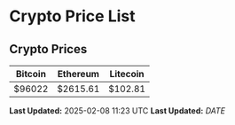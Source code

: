 # Crypto Price List

## Crypto Prices
| Bitcoin | Ethereum | Litecoin |
| ------- | -------- | -------- |
| $96022 | $2615.61 | $102.81 |
**Last Updated:** 2025-02-08 11:23 UTC
**Last Updated:** $DATE$
